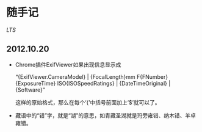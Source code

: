 <title>随手记</title>
<link href='markdown.css' rel='stylesheet'>

# 随手记

*LTS*

## 2012.10.20
* Chrome插件ExifViewer如果出现信息显示成

    “{ExifViewer.CameraModel} | {FocalLength}mm F{FNumber} {ExposureTime} ISO{ISOSpeedRatings} | {DateTimeOriginal} | {Software}”

	这样的原始格式，那么在每个‘{’中括号前面加上‘$’就可以了。
* 藏语中的“错”字，就是“湖”的意思，如青藏圣湖就是玛旁雍错、纳木错、羊卓雍错。
